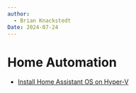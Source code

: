 ```yaml
---
author: 
  - Brian Knackstedt
Date: 2024-07-24
---
```

# Home Automation

- [Install Home Assistant OS on Hyper-V](haos\install-haos-on-hyperv.md)